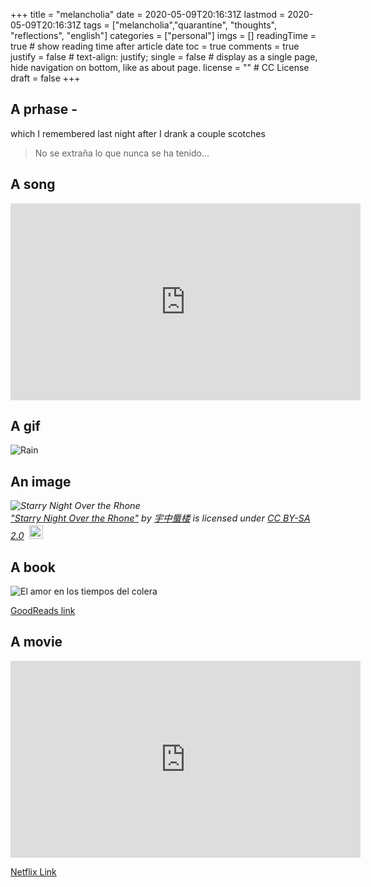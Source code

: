 +++
title = "melancholia"
date = 2020-05-09T20:16:31Z
lastmod = 2020-05-09T20:16:31Z
tags = ["melancholia","quarantine", "thoughts", "reflections", "english"]
categories = ["personal"]
imgs = []
readingTime = true  # show reading time after article date
toc = true
comments = true
justify = false  # text-align: justify;
single = false  # display as a single page, hide navigation on bottom, like as about page.
license = ""  # CC License
draft = false
+++

## A prhase - 

which I remembered last night after I drank a couple scotches

>No se extraña lo que nunca se ha tenido...

## A song

<iframe width="560" height="315" src="https://www.youtube.com/embed/uMoXXrDb3VM" frameborder="0" allow="accelerometer; autoplay; encrypted-media; gyroscope; picture-in-picture" allowfullscreen></iframe>

## A gif

![Rain](https://i.pinimg.com/originals/bd/f8/0b/bdf80b20c423e7c9ad26f2cc1a1eca2a.gif)

## An image

<p style="font-size: 0.9rem;font-style: italic;"><img style="display: block;" src="https://live.staticflickr.com/3649/3430288669_cb6f8c553b_b.jpg" alt="Starry Night Over the Rhone"><a href="https://www.flickr.com/photos/37267266@N03/3430288669">"Starry Night Over the Rhone"</a><span> by <a href="https://www.flickr.com/photos/37267266@N03">宇中蜃楼</a></span> is licensed under <a href="https://creativecommons.org/licenses/by-sa/2.0/?ref=ccsearch&atype=html" style="margin-right: 5px;">CC BY-SA 2.0</a><a href="https://creativecommons.org/licenses/by-sa/2.0/?ref=ccsearch&atype=html" target="_blank" rel="noopener noreferrer" style="display: inline-block;white-space: none;margin-top: 2px;margin-left: 3px;height: 22px !important;"><img style="height: inherit;margin-right: 3px;display: inline-block;" src="https://mirrors.creativecommons.org/presskit/buttons/88x31/png/by-nc-sa.png" /></a></p>

## A book

![El amor en los tiempos del colera](https://images4.penguinrandomhouse.com/cover/9780307387264)

[GoodReads link](http://www.goodreads.com/book/show/500400.El_amor_en_los_tiempos_del_c_lera)

## A movie

<iframe width="560" height="315" src="https://www.youtube.com/embed/GBEke6JixyE" frameborder="0" allow="accelerometer; autoplay; encrypted-media; gyroscope; picture-in-picture" allowfullscreen></iframe>

[Netflix Link](https://www.netflix.com/watch/60034545?trackId=13752290&tctx=0%2C0%2Cf08975e8-8339-42f3-83ef-023360e4f542-552553745%2C%2C)